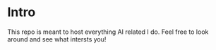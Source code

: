 # Intro

This repo is meant to host everything AI related I do. Feel free to look around and see what intersts you!
